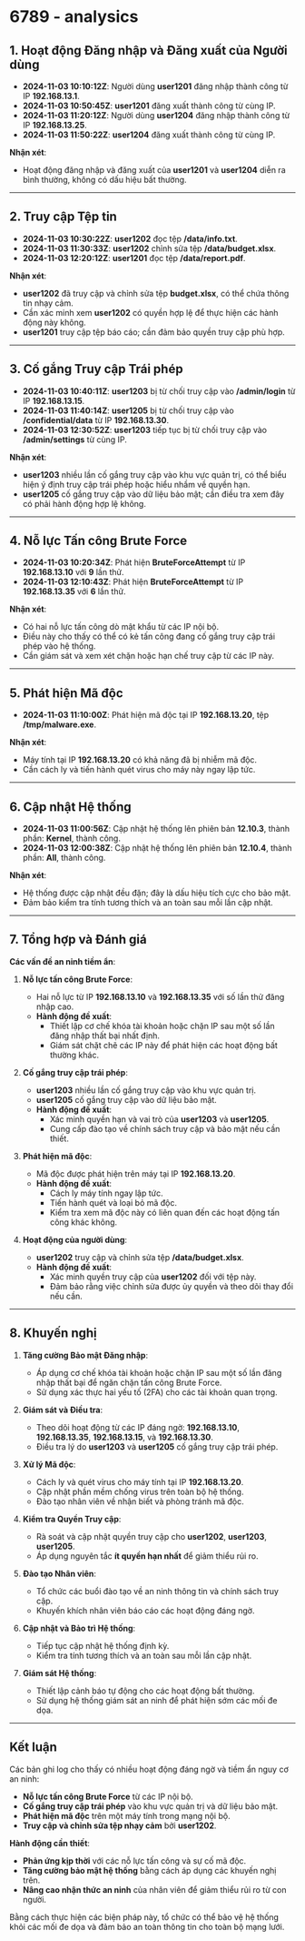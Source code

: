 # 6789 - analysics

## **1. Hoạt động Đăng nhập và Đăng xuất của Người dùng**

- **2024-11-03 10:10:12Z**: Người dùng **user1201** đăng nhập thành công từ IP **192.168.13.1**.
- **2024-11-03 10:50:45Z**: **user1201** đăng xuất thành công từ cùng IP.
- **2024-11-03 11:20:12Z**: Người dùng **user1204** đăng nhập thành công từ IP **192.168.13.25**.
- **2024-11-03 11:50:22Z**: **user1204** đăng xuất thành công từ cùng IP.

**Nhận xét**:

- Hoạt động đăng nhập và đăng xuất của **user1201** và **user1204** diễn ra bình thường, không có dấu hiệu bất thường.

---

## **2. Truy cập Tệp tin**

- **2024-11-03 10:30:22Z**: **user1202** đọc tệp **/data/info.txt**.
- **2024-11-03 11:30:33Z**: **user1202** chỉnh sửa tệp **/data/budget.xlsx**.
- **2024-11-03 12:20:12Z**: **user1201** đọc tệp **/data/report.pdf**.

**Nhận xét**:

- **user1202** đã truy cập và chỉnh sửa tệp **budget.xlsx**, có thể chứa thông tin nhạy cảm.
- Cần xác minh xem **user1202** có quyền hợp lệ để thực hiện các hành động này không.
- **user1201** truy cập tệp báo cáo; cần đảm bảo quyền truy cập phù hợp.

---

## **3. Cố gắng Truy cập Trái phép**

- **2024-11-03 10:40:11Z**: **user1203** bị từ chối truy cập vào **/admin/login** từ IP **192.168.13.15**.
- **2024-11-03 11:40:14Z**: **user1205** bị từ chối truy cập vào **/confidential/data** từ IP **192.168.13.30**.
- **2024-11-03 12:30:52Z**: **user1203** tiếp tục bị từ chối truy cập vào **/admin/settings** từ cùng IP.

**Nhận xét**:

- **user1203** nhiều lần cố gắng truy cập vào khu vực quản trị, có thể biểu hiện ý định truy cập trái phép hoặc hiểu nhầm về quyền hạn.
- **user1205** cố gắng truy cập vào dữ liệu bảo mật; cần điều tra xem đây có phải hành động hợp lệ không.

---

## **4. Nỗ lực Tấn công Brute Force**

- **2024-11-03 10:20:34Z**: Phát hiện **BruteForceAttempt** từ IP **192.168.13.10** với **9** lần thử.
- **2024-11-03 12:10:43Z**: Phát hiện **BruteForceAttempt** từ IP **192.168.13.35** với **6** lần thử.

**Nhận xét**:

- Có hai nỗ lực tấn công dò mật khẩu từ các IP nội bộ.
- Điều này cho thấy có thể có kẻ tấn công đang cố gắng truy cập trái phép vào hệ thống.
- Cần giám sát và xem xét chặn hoặc hạn chế truy cập từ các IP này.

---

## **5. Phát hiện Mã độc**

- **2024-11-03 11:10:00Z**: Phát hiện mã độc tại IP **192.168.13.20**, tệp **/tmp/malware.exe**.

**Nhận xét**:

- Máy tính tại IP **192.168.13.20** có khả năng đã bị nhiễm mã độc.
- Cần cách ly và tiến hành quét virus cho máy này ngay lập tức.

---

## **6. Cập nhật Hệ thống**

- **2024-11-03 11:00:56Z**: Cập nhật hệ thống lên phiên bản **12.10.3**, thành phần: **Kernel**, thành công.
- **2024-11-03 12:00:38Z**: Cập nhật hệ thống lên phiên bản **12.10.4**, thành phần: **All**, thành công.

**Nhận xét**:

- Hệ thống được cập nhật đều đặn; đây là dấu hiệu tích cực cho bảo mật.
- Đảm bảo kiểm tra tính tương thích và an toàn sau mỗi lần cập nhật.

---

## **7. Tổng hợp và Đánh giá**

**Các vấn đề an ninh tiềm ẩn**:

1. **Nỗ lực tấn công Brute Force**:

   - Hai nỗ lực từ IP **192.168.13.10** và **192.168.13.35** với số lần thử đăng nhập cao.
   - **Hành động đề xuất**:
     - Thiết lập cơ chế khóa tài khoản hoặc chặn IP sau một số lần đăng nhập thất bại nhất định.
     - Giám sát chặt chẽ các IP này để phát hiện các hoạt động bất thường khác.

2. **Cố gắng truy cập trái phép**:

   - **user1203** nhiều lần cố gắng truy cập vào khu vực quản trị.
   - **user1205** cố gắng truy cập vào dữ liệu bảo mật.
   - **Hành động đề xuất**:
     - Xác minh quyền hạn và vai trò của **user1203** và **user1205**.
     - Cung cấp đào tạo về chính sách truy cập và bảo mật nếu cần thiết.

3. **Phát hiện mã độc**:

   - Mã độc được phát hiện trên máy tại IP **192.168.13.20**.
   - **Hành động đề xuất**:
     - Cách ly máy tính ngay lập tức.
     - Tiến hành quét và loại bỏ mã độc.
     - Kiểm tra xem mã độc này có liên quan đến các hoạt động tấn công khác không.

4. **Hoạt động của người dùng**:

   - **user1202** truy cập và chỉnh sửa tệp **/data/budget.xlsx**.
   - **Hành động đề xuất**:
     - Xác minh quyền truy cập của **user1202** đối với tệp này.
     - Đảm bảo rằng việc chỉnh sửa được ủy quyền và theo dõi thay đổi nếu cần.

---

## **8. Khuyến nghị**

1. **Tăng cường Bảo mật Đăng nhập**:

   - Áp dụng cơ chế khóa tài khoản hoặc chặn IP sau một số lần đăng nhập thất bại để ngăn chặn tấn công Brute Force.
   - Sử dụng xác thực hai yếu tố (2FA) cho các tài khoản quan trọng.

2. **Giám sát và Điều tra**:

   - Theo dõi hoạt động từ các IP đáng ngờ: **192.168.13.10**, **192.168.13.35**, **192.168.13.15**, và **192.168.13.30**.
   - Điều tra lý do **user1203** và **user1205** cố gắng truy cập trái phép.

3. **Xử lý Mã độc**:

   - Cách ly và quét virus cho máy tính tại IP **192.168.13.20**.
   - Cập nhật phần mềm chống virus trên toàn bộ hệ thống.
   - Đào tạo nhân viên về nhận biết và phòng tránh mã độc.

4. **Kiểm tra Quyền Truy cập**:

   - Rà soát và cập nhật quyền truy cập cho **user1202**, **user1203**, **user1205**.
   - Áp dụng nguyên tắc **ít quyền hạn nhất** để giảm thiểu rủi ro.

5. **Đào tạo Nhân viên**:

   - Tổ chức các buổi đào tạo về an ninh thông tin và chính sách truy cập.
   - Khuyến khích nhân viên báo cáo các hoạt động đáng ngờ.

6. **Cập nhật và Bảo trì Hệ thống**:

   - Tiếp tục cập nhật hệ thống định kỳ.
   - Kiểm tra tính tương thích và an toàn sau mỗi lần cập nhật.

7. **Giám sát Hệ thống**:

   - Thiết lập cảnh báo tự động cho các hoạt động bất thường.
   - Sử dụng hệ thống giám sát an ninh để phát hiện sớm các mối đe dọa.

---

## **Kết luận**

Các bản ghi log cho thấy có nhiều hoạt động đáng ngờ và tiềm ẩn nguy cơ an ninh:

- **Nỗ lực tấn công Brute Force** từ các IP nội bộ.
- **Cố gắng truy cập trái phép** vào khu vực quản trị và dữ liệu bảo mật.
- **Phát hiện mã độc** trên một máy tính trong mạng nội bộ.
- **Truy cập và chỉnh sửa tệp nhạy cảm** bởi **user1202**.

**Hành động cần thiết**:

- **Phản ứng kịp thời** với các nỗ lực tấn công và sự cố mã độc.
- **Tăng cường bảo mật hệ thống** bằng cách áp dụng các khuyến nghị trên.
- **Nâng cao nhận thức an ninh** của nhân viên để giảm thiểu rủi ro từ con người.

Bằng cách thực hiện các biện pháp này, tổ chức có thể bảo vệ hệ thống khỏi các mối đe dọa và đảm bảo an toàn thông tin cho toàn bộ mạng lưới.
